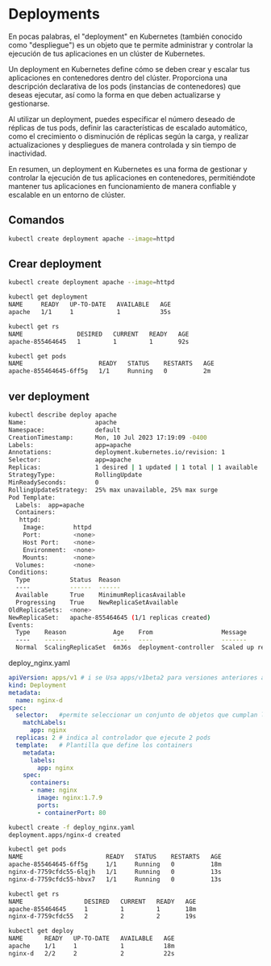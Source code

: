 # Deployments
En pocas palabras, el "deployment" en Kubernetes (también conocido como "despliegue") es un objeto que te permite administrar y controlar la ejecución de tus aplicaciones en un clúster de Kubernetes.

Un deployment en Kubernetes define cómo se deben crear y escalar tus aplicaciones en contenedores dentro del clúster. Proporciona una descripción declarativa de los pods (instancias de contenedores) que deseas ejecutar, así como la forma en que deben actualizarse y gestionarse.

Al utilizar un deployment, puedes especificar el número deseado de réplicas de tus pods, definir las características de escalado automático, como el crecimiento o disminución de réplicas según la carga, y realizar actualizaciones y despliegues de manera controlada y sin tiempo de inactividad.

En resumen, un deployment en Kubernetes es una forma de gestionar y controlar la ejecución de tus aplicaciones en contenedores, permitiéndote mantener tus aplicaciones en funcionamiento de manera confiable y escalable en un entorno de clúster.
## Comandos

```sh
kubectl create deployment apache --image=httpd
```

## Crear deployment
```sh
kubectl create deployment apache --image=httpd

kubectl get deployment
NAME     READY   UP-TO-DATE   AVAILABLE   AGE
apache   1/1     1            1           35s

kubectl get rs
NAME               DESIRED   CURRENT   READY   AGE
apache-855464645   1         1         1       92s

kubectl get pods
NAME                     READY   STATUS    RESTARTS   AGE
apache-855464645-6ff5g   1/1     Running   0          2m

```

## ver deployment
```sh
kubectl describe deploy apache
Name:                   apache
Namespace:              default
CreationTimestamp:      Mon, 10 Jul 2023 17:19:09 -0400
Labels:                 app=apache
Annotations:            deployment.kubernetes.io/revision: 1
Selector:               app=apache
Replicas:               1 desired | 1 updated | 1 total | 1 available | 0 unavailable
StrategyType:           RollingUpdate
MinReadySeconds:        0
RollingUpdateStrategy:  25% max unavailable, 25% max surge
Pod Template:
  Labels:  app=apache
  Containers:
   httpd:
    Image:        httpd
    Port:         <none>
    Host Port:    <none>
    Environment:  <none>
    Mounts:       <none>
  Volumes:        <none>
Conditions:
  Type           Status  Reason
  ----           ------  ------
  Available      True    MinimumReplicasAvailable
  Progressing    True    NewReplicaSetAvailable
OldReplicaSets:  <none>
NewReplicaSet:   apache-855464645 (1/1 replicas created)
Events:
  Type    Reason             Age    From                   Message
  ----    ------             ----   ----                   -------
  Normal  ScalingReplicaSet  6m36s  deployment-controller  Scaled up replica set apache-855464645 to 1

```

deploy_nginx.yaml
```yaml
apiVersion: apps/v1 # i se Usa apps/v1beta2 para versiones anteriores a 1.9.0
kind: Deployment
metadata:
  name: nginx-d
spec:
  selector:   #permite seleccionar un conjunto de objetos que cumplan las condicione
    matchLabels:
      app: nginx
  replicas: 2 # indica al controlador que ejecute 2 pods
  template:   # Plantilla que define los containers
    metadata:
      labels:
        app: nginx
    spec:
      containers:
      - name: nginx
        image: nginx:1.7.9
        ports:
        - containerPort: 80

```

```sh
kubectl create -f deploy_nginx.yaml
deployment.apps/nginx-d created

kubectl get pods
NAME                       READY   STATUS    RESTARTS   AGE
apache-855464645-6ff5g     1/1     Running   0          18m
nginx-d-7759cfdc55-6lqjh   1/1     Running   0          13s
nginx-d-7759cfdc55-hbvx7   1/1     Running   0          13s

kubectl get rs  
NAME                 DESIRED   CURRENT   READY   AGE
apache-855464645     1         1         1       18m
nginx-d-7759cfdc55   2         2         2       19s

kubectl get deploy
NAME      READY   UP-TO-DATE   AVAILABLE   AGE
apache    1/1     1            1           18m
nginx-d   2/2     2            2           22s
```